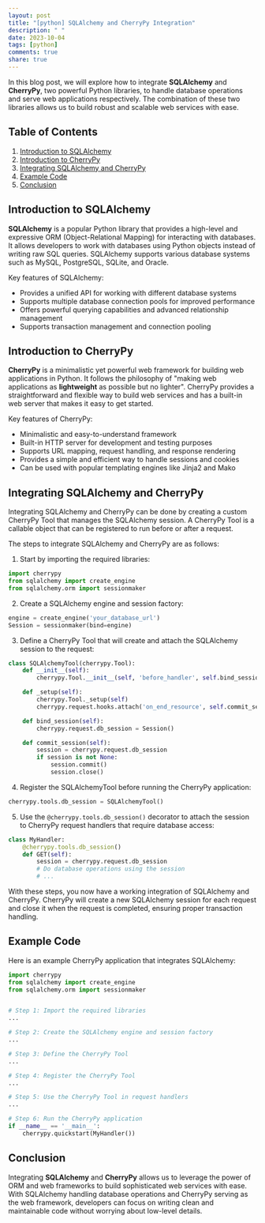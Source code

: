 ```yaml
---
layout: post
title: "[python] SQLAlchemy and CherryPy Integration"
description: " "
date: 2023-10-04
tags: [python]
comments: true
share: true
---
```


In this blog post, we will explore how to integrate **SQLAlchemy** and **CherryPy**, two powerful Python libraries, to handle database operations and serve web applications respectively. The combination of these two libraries allows us to build robust and scalable web services with ease.

## Table of Contents
1. [Introduction to SQLAlchemy](#introduction-to-sqlalchemy)
2. [Introduction to CherryPy](#introduction-to-cherrypy)
3. [Integrating SQLAlchemy and CherryPy](#integrating-sqlalchemy-and-cherrypy)
4. [Example Code](#example-code)
5. [Conclusion](#conclusion)

## Introduction to SQLAlchemy

**SQLAlchemy** is a popular Python library that provides a high-level and expressive ORM (Object-Relational Mapping) for interacting with databases. It allows developers to work with databases using Python objects instead of writing raw SQL queries. SQLAlchemy supports various database systems such as MySQL, PostgreSQL, SQLite, and Oracle.

Key features of SQLAlchemy:
- Provides a unified API for working with different database systems
- Supports multiple database connection pools for improved performance
- Offers powerful querying capabilities and advanced relationship management
- Supports transaction management and connection pooling

## Introduction to CherryPy

**CherryPy** is a minimalistic yet powerful web framework for building web applications in Python. It follows the philosophy of "making web applications as **lightweight** as possible but no lighter". CherryPy provides a straightforward and flexible way to build web services and has a built-in web server that makes it easy to get started.

Key features of CherryPy:
- Minimalistic and easy-to-understand framework
- Built-in HTTP server for development and testing purposes
- Supports URL mapping, request handling, and response rendering
- Provides a simple and efficient way to handle sessions and cookies
- Can be used with popular templating engines like Jinja2 and Mako

## Integrating SQLAlchemy and CherryPy

Integrating SQLAlchemy and CherryPy can be done by creating a custom CherryPy Tool that manages the SQLAlchemy session. A CherryPy Tool is a callable object that can be registered to run before or after a request.

The steps to integrate SQLAlchemy and CherryPy are as follows:

1. Start by importing the required libraries:
```python
import cherrypy
from sqlalchemy import create_engine
from sqlalchemy.orm import sessionmaker
```

2. Create a SQLAlchemy engine and session factory:
```python
engine = create_engine('your_database_url')
Session = sessionmaker(bind=engine)
```

3. Define a CherryPy Tool that will create and attach the SQLAlchemy session to the request:
```python
class SQLAlchemyTool(cherrypy.Tool):
    def __init__(self):
        cherrypy.Tool.__init__(self, 'before_handler', self.bind_session, priority=20)

    def _setup(self):
        cherrypy.Tool._setup(self)
        cherrypy.request.hooks.attach('on_end_resource', self.commit_session, priority=80)

    def bind_session(self):
        cherrypy.request.db_session = Session()

    def commit_session(self):
        session = cherrypy.request.db_session
        if session is not None:
            session.commit()
            session.close()
```

4. Register the SQLAlchemyTool before running the CherryPy application:
```python
cherrypy.tools.db_session = SQLAlchemyTool()
```

5. Use the `@cherrypy.tools.db_session()` decorator to attach the session to CherryPy request handlers that require database access:
```python
class MyHandler:
    @cherrypy.tools.db_session()
    def GET(self):
        session = cherrypy.request.db_session
        # Do database operations using the session
        # ...
```

With these steps, you now have a working integration of SQLAlchemy and CherryPy. CherryPy will create a new SQLAlchemy session for each request and close it when the request is completed, ensuring proper transaction handling.

## Example Code

Here is an example CherryPy application that integrates SQLAlchemy:

```python
import cherrypy
from sqlalchemy import create_engine
from sqlalchemy.orm import sessionmaker


# Step 1: Import the required libraries
...

# Step 2: Create the SQLAlchemy engine and session factory
...

# Step 3: Define the CherryPy Tool
...

# Step 4: Register the CherryPy Tool
...

# Step 5: Use the CherryPy Tool in request handlers
...

# Step 6: Run the CherryPy application
if __name__ == '__main__':
    cherrypy.quickstart(MyHandler())
```

## Conclusion

Integrating **SQLAlchemy** and **CherryPy** allows us to leverage the power of ORM and web frameworks to build sophisticated web services with ease. With SQLAlchemy handling database operations and CherryPy serving as the web framework, developers can focus on writing clean and maintainable code without worrying about low-level details.